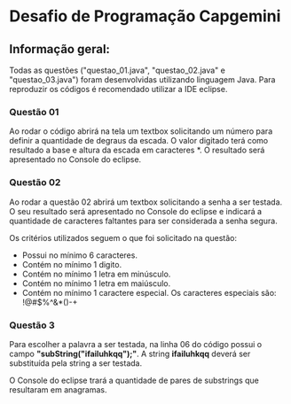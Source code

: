 # Desafio de Programação Capgemini
## Informação geral:

Todas as questões ("questao_01.java", "questao_02.java" e "questao_03.java") foram desenvolvidas utilizando linguagem Java. Para reproduzir os códigos é recomendado utilizar a IDE eclipse.

### Questão 01

Ao rodar o código abrirá na tela um textbox solicitando um número para definir a quantidade de degraus da escada. O valor digitado terá como resultado a base e altura da escada em caracteres *. O resultado será apresentado no Console do eclipse.

### Questão 02

Ao rodar a questão 02 abrirá um textbox solicitando a senha a ser testada. O seu resultado será apresentado no Console do eclipse e indicará a quantidade de caracteres faltantes para ser considerada a senha segura.

Os critérios utilizados seguem o que foi solicitado na questão:

- Possui no mínimo 6 caracteres.
- Contém no mínimo 1 digito.
- Contém no mínimo 1 letra em minúsculo.
- Contém no mínimo 1 letra em maiúsculo.
- Contém no mínimo 1 caractere especial. Os caracteres especiais são: !@#$%^&*()-+

### Questão 3

Para escolher a palavra a ser testada, na linha 06 do código possui o campo **"subString("ifailuhkqq");"**. A string **ifailuhkqq** deverá ser substituída pela string a ser testada.

O Console do eclipse trará a quantidade de pares de substrings que resultaram em anagramas.
